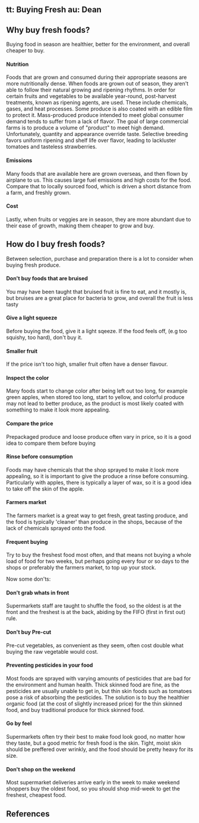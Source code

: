 tt: Buying Fresh
au: Dean
---

## Why buy fresh foods?

Buying food in season are healthier, better for the environment, and overall cheaper to buy.

#### Nutrition
Foods that are grown and consumed during their appropriate seasons are more nutritionally dense. When foods are grown out of season, they aren't able to follow their natural growing and ripening rhythms.
In order for certain fruits and vegetables to be available year-round, post-harvest treatments, known as ripening agents, are used. These include chemicals, gases, and heat processes. Some produce is also coated with an edible film to protect it.
Mass-produced produce intended to meet global consumer demand tends to suffer from a lack of flavor. The goal of large commercial farms is to produce a volume of "product" to meet high demand. Unfortunately, quantity and appearance override taste. Selective breeding favors uniform ripening and shelf life over flavor, leading to lackluster tomatoes and tasteless strawberries.

#### Emissions
Many foods that are available here are grown overseas, and then flown by airplane to us. This causes large fuel emissions and high costs for the food. Compare that to locally sourced food, which is driven a short distance from a farm, and freshly grown.

#### Cost
Lastly, when fruits or veggies are in season, they are more abundant due to their ease of growth, making them cheaper to grow and buy.


## How do I buy fresh foods?

Between selection, purchase and preparation there is a lot to consider when buying fresh produce.
#### Don't buy foods that are bruised
You may have been taught that bruised fruit is fine to eat, and it mostly is, but bruises are a great place for bacteria to grow, and overall the fruit is less tasty

#### Give a light squeeze
Before buying the food, give it a light sqeeze. If the food feels off, (e.g too squishy, too hard), don't buy it.

#### Smaller fruit
If the price isn't too high, smaller fruit often have a denser flavour.

#### Inspect the color
Many foods start to change color after being left out too long, for example green apples, when stored too long, start to yellow, and colorful produce may not lead to better produce, as the product is most likely coated with something to make it look more appealing.

#### Compare the price
Prepackaged produce and loose produce often vary in price, so it is a good idea to compare them before buying

#### Rinse before consumption
Foods may have chemicals that the shop sprayed to make it look more appealing, so it is important to give the produce a rinse before consuming. Particularly with apples, there is typically a layer of wax, so it is a good idea to take off the skin of the apple.


#### Farmers market
The farmers market is a great way to get fresh, great tasting produce, and the food is typically 'cleaner' than produce in the shops, because of the lack of chemicals sprayed onto the food.

#### Frequent buying
Try to buy the freshest food most often, and that means not buying a whole load of food for two weeks, but perhaps going every four or so days to the shops or preferably the farmers market, to top up your stock.


Now some don'ts:
#### Don't grab whats in front
Supermarkets staff are taught to shuffle the food, so the oldest is at the front and the freshest is at the back, abiding by the FIFO (first in first out) rule.

#### Don't buy Pre-cut
Pre-cut vegetables, as convenient as they seem, often cost double what buying the raw vegetable would cost.

#### Preventing pesticides in your food
Most foods are sprayed with varying amounts of pesticides that are bad for the environment and human health. Thick skinned food are fine, as the pesticides are usually unable to get in, but thin skin foods such as tomatoes pose a risk of absorbing the pesticides. The solution is to buy the healthier organic food (at the cost of slightly increased price) for the thin skinned food, and buy traditional produce for thick skinned food.

#### Go by feel
Supermarkets often try their best to make food look good, no matter how they taste, but a good metric for fresh food is the skin. Tight, moist skin should be preffered over wrinkly, and the food should be pretty heavy for its size.


#### Don't shop on the weekend
Most supermarket deliveries arrive early in the week to make weekend shoppers buy the oldest food, so you should shop mid-week to get the freshest, cheapest food.


## References
